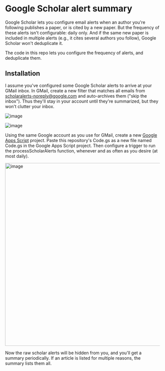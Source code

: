# Google Scholar alert summary

Google Scholar lets you configure email alerts when an author you're following publishes a paper, or is cited by a new paper. But the frequency of these alerts isn't configurable: daily only. And if the same new paper is included in multiple alerts (e.g., it cites several authors you follow), Google Scholar won't deduplicate it.

The code in this repo lets you configure the frequency of alerts, and deduplicate them.

## Installation

I assume you've configured some Google Scholar alerts to arrive at your GMail inbox. In GMail, create a new filter that matches all emails from scholaralerts-noreply@google.com and auto-archives them ("skip the inbox"). Thus they'll stay in your account until they're summarized, but they won't clutter your inbox.

![image](https://github.com/user-attachments/assets/9a2304fe-6a41-44d9-bdd1-19c04a3f535e)

![image](https://github.com/user-attachments/assets/2b0f95cd-e5b1-4690-b1b6-68caf9498887)

Using the same Google account as you use for GMail, create a new [Google Apps Script](script.google.com) project. Paste this repository's Code.gs as a new file named Code.gs in the Google Apps Script project. Then configure a trigger to run the processScholarAlerts function, whenever and as often as you desire (at most daily).

<img width="593" alt="image" src="https://github.com/user-attachments/assets/f0a6d18c-04b0-4423-930a-a36af3f3ca8c" />

Now the raw scholar alerts will be hidden from you, and you'll get a summary periodically. If an article is listed for multiple reasons, the summary lists them all.
